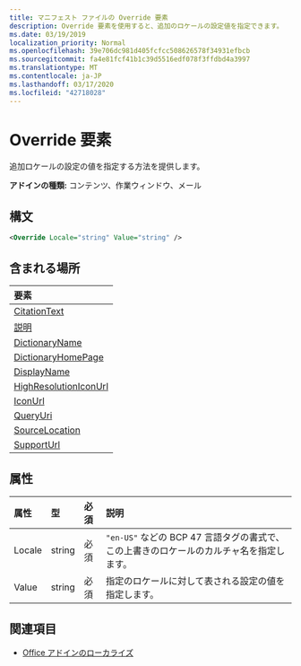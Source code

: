 ```yaml
---
title: マニフェスト ファイルの Override 要素
description: Override 要素を使用すると、追加のロケールの設定値を指定できます。
ms.date: 03/19/2019
localization_priority: Normal
ms.openlocfilehash: 39e706dc981d405fcfcc508626578f34931efbcb
ms.sourcegitcommit: fa4e81fcf41b1c39d5516edf078f3ffdbd4a3997
ms.translationtype: MT
ms.contentlocale: ja-JP
ms.lasthandoff: 03/17/2020
ms.locfileid: "42718028"
---
```

# <a name="override-element"></a>Override 要素

追加ロケールの設定の値を指定する方法を提供します。

**アドインの種類:** コンテンツ、作業ウィンドウ、メール

## <a name="syntax"></a>構文

```XML
<Override Locale="string" Value="string" />
```

## <a name="contained-in"></a>含まれる場所

|**要素**|
|:-----|
|[CitationText](citationtext.md)|
|[説明](description.md)|
|[DictionaryName](dictionaryname.md)|
|[DictionaryHomePage](dictionaryhomepage.md)|
|[DisplayName](displayname.md)|
|[HighResolutionIconUrl](highresolutioniconurl.md)|
|[IconUrl](iconurl.md)|
|[QueryUri](queryuri.md)|
|[SourceLocation](sourcelocation.md)|
|[SupportUrl](supporturl.md)|

## <a name="attributes"></a>属性

|**属性**|**型**|**必須**|**説明**|
|:-----|:-----|:-----|:-----|
|Locale|string|必須|`"en-US"` などの BCP 47 言語タグの書式で、この上書きのロケールのカルチャ名を指定します。|
|Value|string|必須|指定のロケールに対して表される設定の値を指定します。|

## <a name="see-also"></a>関連項目

- [Office アドインのローカライズ](../../develop/localization.md)
